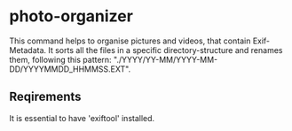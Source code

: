 # photo-organizer

This command helps to organise pictures and videos, that contain Exif-Metadata. It sorts all the files in a specific directory-structure and renames them, following this pattern: "./YYYY/YY-MM/YYYY-MM-DD/YYYYMMDD_HHMMSS.EXT".

## Reqirements
It is essential to have 'exiftool' installed.
